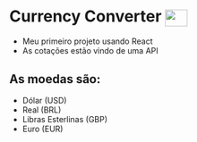 # Currency Converter <img align="center" height="30" width="40" src="https://cdn.jsdelivr.net/gh/devicons/devicon/icons/react/react-original.svg" />
 
- Meu primeiro projeto usando React
- As cotações estão vindo de uma API

## As moedas são:
- Dólar (USD)
- Real (BRL)
- Libras Esterlinas (GBP)
- Euro (EUR)
